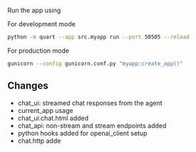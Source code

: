 Run the app using 

For development mode

```bash
python -m quart --app src.myapp run --port 50505 --reload
```


For production mode

```bash
gunicorn --config gunicorn.conf.py "myapp:create_app()"
```

## Changes
- chat_ui: streamed chat responses from the agent
- current_app usage
- chat_ui:chat.html added
- chat_api: non-stream and stream endpoints added
- python hooks added for openai_client setup
- chat.http adde